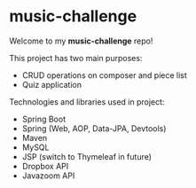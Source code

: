 # music-challenge

<p>Welcome to my <b>music-challenge</b> repo!</p
<p>This project has two main purposes:
  <ul>
    <li>CRUD operations on composer and piece list</li>
    <li>Quiz application</li>
  </ul>
</p>
<p>Technologies and libraries used in project:
  <ul>
    <li>Spring Boot</li>
    <li>Spring (Web, AOP, Data-JPA, Devtools)</li>
    <li>Maven</li>
    <li>MySQL</li>
    <li>JSP (switch to Thymeleaf in future)</li>
    <li>Dropbox API</li>
    <li>Javazoom API</li>
  </ul>
</p>
